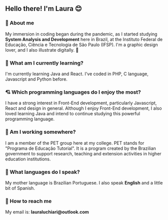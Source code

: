 <h2> Hello there! I'm Laura 😊 </h2>

<h3> 💬 About me </h3>
<p> My immersion in coding began during the pandemic, as I started studying <b>System Analysis and Development</b> here in Brazil, at the Instituto Federal de Educação, Ciência e Tecnologia de São Paulo (IFSP). I'm a graphic design lover, and I also illustrate digitally. 💌 </p>

<h3> 📕 What am I currently learning? </h3>
<p> I'm currently learning Java and React. I've coded in PHP, C language, Javascript and Python before. </p>

<h3> 💘 Which programming languages do I enjoy the most? </h3>
<p> I have a strong interest in Front-End development, particularly Javascript, React and design in general. Although I enjoy Front-End development, I also loved learning Java and intend to continue studying this powerful programming language. </p>

<h3> 🎯 Am I working somewhere? </h3>
<p> I am a member of the PET group here at my college. PET stands for "Programa de Educação Tutorial". It is a program created by the Brazilian government to support research, teaching and extension activities in higher education institutions. </p>

<h3> 🍒 What languages do I speak? </h3>
<p> My mother language is Brazilian Portuguese. I also speak <b>English</b> and a little bit of Spanish. </p>

<h3> 📩 How to reach me </h3>
<p> My email is:
  <b>lauraluchiari@outlook.com</b> </p>
<!--
**lauraluch/lauraluch** is a ✨ _special_ ✨ repository because its `README.md` (this file) appears on your GitHub profile.

Here are some ideas to get you started:

- 🔭 I’m currently working on ...
- 🌱 I’m currently learning ...
- 👯 I’m looking to collaborate on ...
- 🤔 I’m looking for help with ...
- 💬 Ask me about ...
- 📫 How to reach me: ...
- 😄 Pronouns: ...
- ⚡ Fun fact: ...
-->
